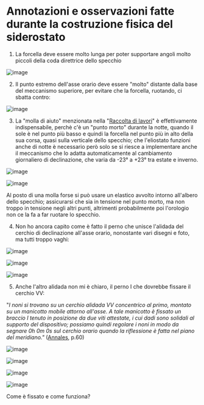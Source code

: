 # Annotazioni e osservazioni fatte durante la costruzione fisica del siderostato

1) La forcella deve essere molto lunga per poter supportare angoli molto piccoli della coda direttrice dello specchio

 ![image](https://github.com/jumpjack/heliostat/assets/1620953/870733a4-e3c4-44d2-a6d0-aed70d4ab9c2)

2) Il punto estremo dell'asse orario deve essere "molto" distante dalla base del meccanismo superiore, per evitare che la forcella, ruotando, ci sbatta contro:

 ![image](https://github.com/jumpjack/heliostat/assets/1620953/c3d262ee-6169-4d4d-a4e4-7a67fafb17c1)

3) La "molla di aiuto" menzionata nella "[Raccolta di lavori](https://github.com/jumpjack/heliostat/blob/main/foucault%20(in%20Recueil%20des%20travaux).md)" è effettivamente indispensabile, perchè c'è un "punto morto" durante la notte,
quando il sole è nel punto più basso e quindi la forcella nel punto più in alto della sua corsa, quasi sulla verticale dello specchio; che l'eliostato
funzioni anche di notte è necessario però solo se si riesce a implementare anche il meccanismo che lo adatta automaticamente al cambiamento giornaliero di declinazione, che varia da -23° a +23° tra estate e inverno.

![image](https://github.com/jumpjack/heliostat/assets/1620953/61af8bda-3b72-4d8d-9e03-66ec85aa90fb)

![image](https://github.com/jumpjack/heliostat/assets/1620953/f91fc8de-b668-4aed-ba30-fc51e742d573)

Al posto di una molla forse si può usare un elastico avvolto intorno all'albero dello specchio; assicurarsi che sia in tensione nel punto morto, ma non troppo in tensione negli altri punti, altrimenti probabilmente poi l'orologio non ce la fa a far ruotare lo specchio.

4) Non ho ancora capito come è fatto il perno che unisce l'alidada del cerchio di declinazione all'asse orario, nonostante vari disegni e foto, ma tutti troppo vaghi:

![image](https://github.com/jumpjack/heliostat/assets/1620953/afd1a6aa-c338-42cb-ac9a-b55009192214)

![image](https://github.com/jumpjack/heliostat/assets/1620953/53f565f4-3b0b-46a3-926f-db9e5f40d592)

![image](https://github.com/jumpjack/heliostat/assets/1620953/4c84722f-2e5a-4beb-a078-5077f4bb53e5)

5) Anche l'altro alidada non mi è chiaro, il perno I che dovrebbe fissare il cerchio VV:

"_I noni si trovano su un cerchio alidada VV concentrico al primo, montato su un manicotto mobile attorno all'asse. A tale manicotto è fissato un braccio I tenuto in posizione da due viti attestate, i cui dadi sono solidali al supporto del dispositivo; possiamo quindi regolare i noni in modo da segnare 0h 0m 0s sul cerchio orario quando la riflessione è fatta nel piano del meridiano."_ ([Annales](https://github.com/jumpjack/heliostat/blob/main/foucault%20(C.%20Wolf%20in%20Annales).md), p.60)

![image](https://github.com/jumpjack/heliostat/assets/1620953/8cdce10e-7ab2-46f2-9e8b-8acf2e5c9ccd)

![image](https://github.com/jumpjack/heliostat/assets/1620953/1525e98b-6640-4f70-a6f4-ddddce8064cb)

![image](https://github.com/jumpjack/heliostat/assets/1620953/8999167c-7081-40f9-992f-b1cc8e258db0)

![image](https://github.com/jumpjack/heliostat/assets/1620953/3e172d8d-1ab1-4ca5-916f-e6d3ea584425)



Come è fissato e come funziona?



